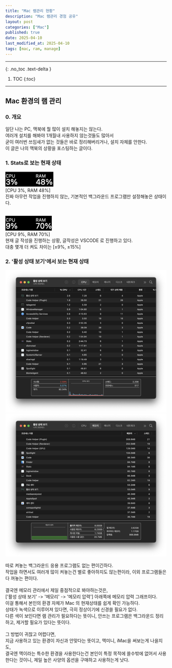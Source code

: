 ```yaml
---
title: "Mac 램관리 현황"
description: "Mac 램관리 경험 공유"
layout: post
categories: ["Mac"]
published: true
date: 2025-04-10
last_modified_at: 2025-04-10
tags: [mac, ram, manage]
---
```

---
{: .no_toc .text-delta }

1. TOC
{:toc}
---

<!-- 글의 제목은 ##
    나머지 큰 제목은 ###
    이후 나머지는 3개이상 -->

## Mac 환경의 램 관리

### 0. 개요
일단 나는 PC, 맥북에 뭘 많이 설치 해놓지는 않는다.<br>
여러개 설치를 해봐야 1개월내 사용하지 않는것들도 많아서<br>
굳이 여러번 쓰임새가 없는 것들은 바로 정리해버리거나, 설치 자체를 안한다.<br>
이 글은 나의 맥북의 상황을 포스팅하는 글이다.
<br>

### 1. Stats로 보는 현재 상태
![mac-ram-manage-1](/assets/img/2025-04-10-mac-ram-manage-1.png)<br>
[CPU 3%, RAM 48%]<br>
진짜 아무런 작업을 진행하지 않는, 기본적인 백그라운드 프로그램만 설정해놓은 상태이다.<br>
<br>

![mac-ram-manage-2](/assets/img/2025-04-10-mac-ram-manage-2.png)<br>
[CPU 9%, RAM 70%]<br>
현재 글 작성을 진행하는 상황, 글작성은 VSCODE 로 진행하고 있다.<br>
대충 몇개 더 켜도 차이는 [±9%, ±15%]
<br>

### 2. '활성 상태 보기'에서 보는 현재 상태
<div class = 'image-gallery'>
    <img src ='/assets/img/2025-04-10-mac-ram-manage-3.png' alt='mac-ram-manage-3'>
    <img src ='/assets/img/2025-04-10-mac-ram-manage-4.png' alt='mac-ram-manage-4'>
</div>

따로 켜놓는 백그라운드 응용 프로그램도 없는 편이긴하다.<br>
작업을 하면서도 여러개 많이 켜놓는건 별로 좋아하지도 않는편이라, 이외 프로그램들은 다 꺼놓는 편이다.<br>
<br>
결국엔 메모리 관리에서 제일 중점적으로 봐야하는것은,<br>
['활성 상태 보기' -> '메모리' -> '메모리 압력'] 아래쪽에 메모리 압력 그래프이다.<br>
이걸 통해서 본인의 환경 자체가 Mac 의 현재상태를 쉽게 확인 가능하다.<br>
상태가 녹색으로 이루어져 있다면, 극히 정상이기에 신경쓸 필요가 없다.<br>
다른 색이 보인다면 램 관리가 필요하다는 뜻이니, 안쓰는 프로그램은 백그라운드 정리하고, 제거할 필요가 있다는 뜻이다.<br>
<br>
그 방법이 귀찮고 어렵다면,<br>
지금 사용하고 있는 환경이 자신과 안맞다는 뜻이고, 맥미니, iMac을 써보는게 나을지도,<br>
결국엔 맥이라는 특수한 환경을 사용한다는건 본인이 특정 목적에 쓸수밖에 없어서 사용한다는 것이니, 제일 높은 사양의 옵션을 구매하고 사용하는게 낫다.<br>
<br>
<br>
